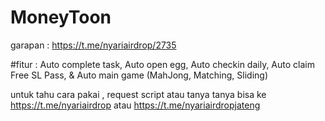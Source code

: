 # MoneyToon

garapan : https://t.me/nyariairdrop/2735

#fitur : Auto complete task, Auto open egg, Auto checkin daily, Auto claim Free SL Pass, & Auto main game (MahJong, Matching, Sliding)

untuk tahu cara pakai , request script atau tanya tanya bisa ke https://t.me/nyariairdrop atau https://t.me/nyariairdropjateng

